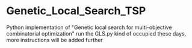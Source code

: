 # Genetic_Local_Search_TSP
Python implementation of "Genetic local search for multi-objective combinatorial optimization"
run the GLS.py 
kind of occupied these days, more instructions will be added further
